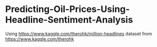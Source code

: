 # Predicting-Oil-Prices-Using-Headline-Sentiment-Analysis

Using https://www.kaggle.com/therohk/million-headlines dataset from https://www.kaggle.com/therohk
